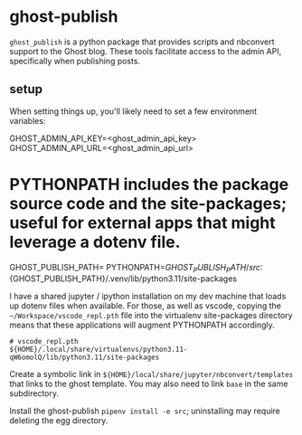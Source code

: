
ghost-publish
====

`ghost_publish` is a python package that provides scripts and nbconvert support to the Ghost blog.  These tools facilitate access to the admin API, specifically when publishing posts.


setup
----

When setting things up, you'll likely need to set a few environment variables:

  GHOST_ADMIN_API_KEY=<ghost_admin_api_key>
  GHOST_ADMIN_API_URL=<ghost_admin_api_url>

  # PYTHONPATH includes the package source code and the site-packages; useful for external apps that might leverage a dotenv file.
  GHOST_PUBLISH_PATH=<this directory>
  PYTHONPATH=${GHOST_PUBLISH_PATH}/src:${GHOST_PUBLISH_PATH}/.venv/lib/python3.11/site-packages

I have a shared jupyter / ipython installation on my dev machine that loads up dotenv files when available.  For those, as well as vscode, copying the `~/Workspace/vscode_repl.pth` file into the virtualenv site-packages directory means that these applications will augment PYTHONPATH accordingly.

    # vscode_repl.pth
    ${HOME}/.local/share/virtualenvs/python3.11-qW6omolQ/lib/python3.11/site-packages


Create a symbolic link in `${HOME}/local/share/jupyter/nbconvert/templates` that links to the ghost template.  You may also need to link `base` in the same subdirectory.

Install the ghost-publish `pipenv install -e src`; uninstalling may require deleting the egg directory.

